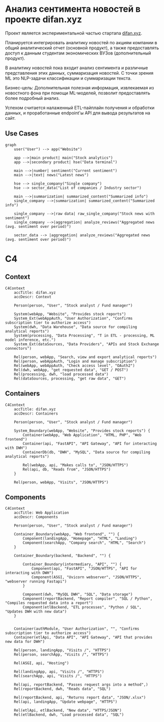 # Анализ сентимента новостей в проекте difan.xyz

Проект является экспериментальной частью стартапа [difan.xyz](https://difan.xyz/).

Планируется интегрировать аналитику новостей по акциям компании в общий аналитический отчет (основной продукт), 
а также предоставлять доступ к данным студентам экономических ВУЗов (дополнительный продукт).

В аналитику новостей пока входит анализ сентимента и различные представления этих данных, суммаризация новостей. 
С точки зрения ML это NLP-задачи классификации и суммаризации текста.

Бизнес-цель: Дополнительная полезная информация, извлекаемая из новостного фона при помощи ML-моделей, 
позволит предоставлять более подробный анализ.

Успехом считается налаженный ETL-пайплайн получения и обработки данных, 
и проработанные endpoint'ы API для вывода результатов на сайт.

## Use Cases

```mermaid
graph
    user("User") --> app("Website")
    
    app -->|main product| main("Stock analytics")
    app -->|secondary product| hse("Data terminal")

    main -->|number| sentiment("Current sentiment")
    main -->|text| news("Latest news")

    hse --> single_company("Single company")
    hse --> sector_data("List of companies / Industry sector")

    main -->|summarization| summarized_content("Summarized info")
    single_company -->|summarization| summarized_content("Summarized info")

    single_company -->|raw data| raw_single_company("Stock news with sentiment")
    single_company -->|aggregation| analyze_reviews("Aggregated news (avg. sentiment over period)")
    
    sector_data --> |aggregation| analyze_reviews("Aggregated news (avg. sentiment over period)")
```


# C4

## Context

```mermaid
C4Context
    accTitle: difan.xyz
    accDescr: Context

    Person(person, "User", "Stock analyst / Fund manager")

    System(webApp, "Website", "Provides stock reports")
    System_Ext(webAppAuth, "User Authorization", "Confirms subscription tier to authorize access")
    System(dwh, "Data Warehouse", "Data source for compiling analytical reports")
    System(processing, "Data Processing", "T in ETL - processing, ML model inference, etc.")
    System_Ext(dataSources, "Data Providers", "APIs and Stock Exchange connectors")

    Rel(person, webApp, "Search, view and export analytical reports")
    Rel(person, webAppAuth, "Login and manage subscription")
    Rel(webApp, webAppAuth, "Check access level", "OAuth2")
    Rel(dwh, webApp, "get requested data", "GET / POST")
    Rel(processing, dwh, "load processed data")
    Rel(dataSources, processing, "get raw data", "GET")
```

## Containers

```mermaid
C4Context
    accTitle: difan.xyz
    accDescr: Containers

    Person(person, "User", "Stock analyst / Fund manager")

    System_Boundary(webApp, "Website", "Provides stock reports") {
        Container(webApp, "Web Application", "HTML, PHP", "Web frontend")
        Container(api, "FastAPI", "API Gateway", "API for interacting with DWH")
        ContainerDb(db, "DWH", "MySQL", "Data source for compiling analytical reports")

        Rel(webApp, api, "Makes calls to", "JSON/HTTPS")
        Rel(api, db, "Reads from", "JSON/HTTPS")
    }

    Rel(person, webApp, "Visits", "JSON/HTTPS")

```

## Components
```mermaid
C4Context
    accTitle: Web Application
    accDescr: Components

    Person(person, "User", "Stock analyst / Fund manager")

    Container_Boundary(webApp, "Web frontend", "") {
        Component(landingApp, "Homepage", "HTML", "Landing")
        Component(searchApp, "Company search", "HTML", "Search")
    }
    
    Container_Boundary(backend, "Backend", "") {
        
        Container_Boundary(intermediary, "API", "") {
            Component(api, "FastAPI", "JSON/HTTPS", "API for interacting with DWH")
            Component(ASGI, "Uvicorn webserver", "JSON/HTTPS", "webserver running Fastapi")
        }
    
        Component(dwh, "MySQL DWH", "SQL", "Data storage")
        Component(reportBackend, "Report compiler", "SQL / Python", "Compiles requested data into a report")
        Component(etlBackend, "ETL processes", "Python / SQL", "Updates DWH with new data")
    }
    

    Container(authModule, "User Authorization", "", "Confirms subscription tier to authorize access")
    Container(etlApi, "Data API", "API Gateway", "API that provides new data for DWH")

    Rel(person, landingApp, "Visits /", "HTTPS")
    Rel(person, searchApp, "Visits /", "HTTPS")
    
    Rel(ASGI, api, "Hosting")
    
    Rel(landingApp, api, "Visits /", "HTTPS")
    Rel(searchApp, api, "Visits /", "HTTPS")

    Rel(api, reportBackend, "Passes request args into a method",)
    Rel(reportBackend, dwh, "Reads data", "SQL")
    
    Rel(reportBackend, api, "Returns report data", "JSON/.xlsx")
    Rel(api, landingApp, "Update webpage", "HTTPS")
    
    Rel(etlApi, etlBackend, "New data", "HTTPS/JSON")
    Rel(etlBackend, dwh, "Load processed data", "SQL")
    
    
    

```
